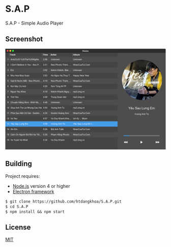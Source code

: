 # S.A.P
S.A.P - Simple Audio Player

## Screenshot
![screenshot](https://github.com/htdangkhoa/S.A.P/blob/master/screenshots/1.png)

## Building
Project requires:  
  - [Node.js](https://nodejs.org/) version 4 or higher
  - [Electron framework](http://electron.atom.io/)
```
$ git clone https://github.com/htdangkhoa/S.A.P.git
$ cd S.A.P
$ npm install && npm start
```

## License
[MIT](https://github.com/htdangkhoa/S.A.P/blob/master/LICENSE)
